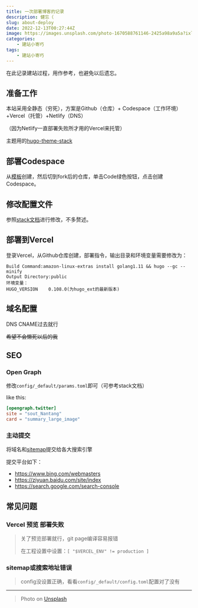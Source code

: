 ```yaml
---
title: 一次部署博客的记录
description: 健忘（
slug: about-deploy
date: 2022-12-13T00:27:44Z
image: https://images.unsplash.com/photo-1670588761146-2425a98a9a5a?ixlib=rb-4.0.3&ixid=MnwxMjA3fDB8MHx0b3BpYy1mZWVkfDZ8aVVJc25WdGpCMFl8fGVufDB8fHx8&auto=format&fit=crop&w=500&q=60
categories:
    - 建站小寄巧
tags:
    - 建站小寄巧
---
```


在此记录建站过程，用作参考，也避免以后遗忘。

## 准备工作

本站采用全静态（穷死），方案是Github（仓库）+ Codespace（工作环境）+Vercel（托管）+Netlify（DNS）

（因为Netlify一直部署失败所才用的Vercel来托管）

主题用的[hugo-theme-stack](https://github.com/CaiJimmy/hugo-theme-stack)

## 部署Codespace

从[模板](https://github.com/CaiJimmy/hugo-theme-stack-starter)创建，然后切到fork后的仓库，单击Code绿色按钮，点击创建Codespace。

## 修改配置文件

参照[stack文档](https://stack.jimmycai.com)进行修改，不多赘述。

## 部署到Vercel

登录Vercel，从Github仓库创建，部署指令，输出目录和环境变量需要修改为：

```text
Build Command:amazon-linux-extras install golang1.11 && hugo --gc --minify
Output Directory:public
环境变量：
HUGO_VERSION    0.108.0(为hugo_ext的最新版本)
```

## 域名配置

DNS CNAME过去就行

~~希望不会懒死以后的我~~

## SEO

### Open Graph

修改`config/_default/params.toml`即可（可参考stack文档）

like this:

```toml
[opengraph.twitter]
site = "sout_Nantang"
card = "summary_large_image"
```

### 主动提交

将域名和[sitemap](https://sout.mikamika.ga/sitemap.xml)提交给各大搜索引擎

提交平台如下：
- https://www.bing.com/webmasters
- https://ziyuan.baidu.com/site/index
- https://search.google.com/search-console

## 常见问题

### Vercel 预览 部署失败

> 关了预览部署就行，git page编译容易报错
> 
> 在工程设置中设置：`[ "$VERCEL_ENV" != production ]`

### sitemap或搜索地址错误

> config没设置正确，看看`config/_default/config.toml`配置对了没有

--------

> Photo on [Unsplash](https://unsplash.com/)
